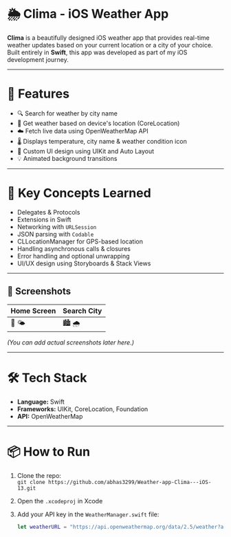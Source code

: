 # 🌦️ Clima - iOS Weather App

**Clima** is a beautifully designed iOS weather app that provides real-time weather updates based on your current location or a city of your choice.  
Built entirely in **Swift**, this app was developed as part of my iOS development journey.

---

# 📱 Features

- 🔍 Search for weather by city name
- 📍 Get weather based on device's location (CoreLocation)
- ☁️ Fetch live data using OpenWeatherMap API
- 🌡️ Displays temperature, city name & weather condition icon
- 🎨 Custom UI design using UIKit and Auto Layout
- 💡 Animated background transitions

---

# 🧠 Key Concepts Learned

- Delegates & Protocols  
- Extensions in Swift  
- Networking with `URLSession`  
- JSON parsing with `Codable`  
- CLLocationManager for GPS-based location  
- Handling asynchronous calls & closures  
- Error handling and optional unwrapping  
- UI/UX design using Storyboards & Stack Views

---

## 📸 Screenshots

| Home Screen | Search City |
|-------------|-------------|
| 📍 🌤️ | 🏙️ 🌧️ |

*(You can add actual screenshots later here.)*

---

# 🛠 Tech Stack

- **Language:** Swift  
- **Frameworks:** UIKit, CoreLocation, Foundation  
- **API:** OpenWeatherMap

---

# 📦 How to Run

1. Clone the repo:  
   `git clone https://github.com/abhas3299/Weather-app-Clima---iOS-13.git`

2. Open the `.xcodeproj` in Xcode

3. Add your API key in the `WeatherManager.swift` file:
   ```swift
   let weatherURL = "https://api.openweathermap.org/data/2.5/weather?appid=YOUR_API_KEY&units=metric"
